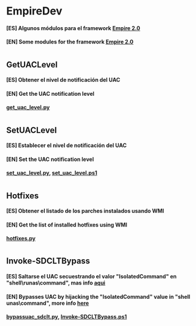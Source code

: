 # EmpireDev
#### [ES] Algunos módulos para el framework [Empire 2.0](https://github.com/empireproject/empire)
#### [EN] Some modules for the framework [Empire 2.0](https://github.com/empireproject/empire)
# 
## GetUACLevel
#### [ES] Obtener el nivel de notificación del UAC
#### [EN] Get the UAC notification level
#### [get_uac_level.py](lib/modules/powershell/collection/get_uac_level.py)
# 
## SetUACLevel
#### [ES] Establecer el nivel de notificación del UAC
#### [EN] Set the UAC notification level
#### [set_uac_level.py](lib/modules/powershell/collection/set_uac_level.py), [set_uac_level.ps1](data/module_source/collection/set_uac_level.ps1)
# 
## Hotfixes
#### [ES] Obtener el listado de los parches instalados usando WMI
#### [EN] Get the list of installed hotfixes using WMI
#### [hotfixes.py](lib/modules/powershell/collection/hotfixes.py)
# 
## Invoke-SDCLTBypass
#### [ES] Saltarse el UAC secuestrando el valor "IsolatedCommand" en "shell\runas\command", mas info [aqui](https://enigma0x3.net/2017/03/17/fileless-uac-bypass-using-sdctl-exe)
#### [EN] Bypasses UAC by hijacking the "IsolatedCommand" value in "shell unas\command", more info [here](https://enigma0x3.net/2017/03/17/fileless-uac-bypass-using-sdclt-exe)
#### [bypassuac_sdclt.py](lib/modules/powershell/privesc/bypassuac_sdclt.py), [Invoke-SDCLTBypass.ps1](data/module_source/privesc/Invoke-SDCLTBypass.ps1)
